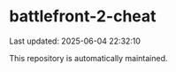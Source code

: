 # battlefront-2-cheat

Last updated: 2025-06-04 22:32:10

This repository is automatically maintained.
